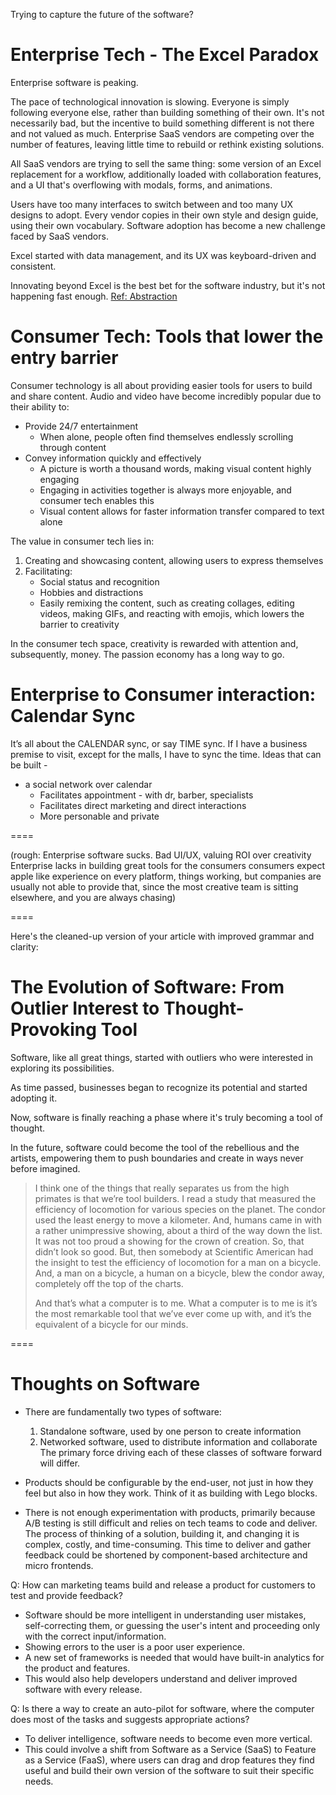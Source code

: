 Trying to capture the future of the software?

# Enterprise Tech - The Excel Paradox

Enterprise software is peaking.

The pace of technological innovation is slowing. Everyone is simply following everyone else, rather than building something of their own. It's not necessarily bad, but the incentive to build something different is not there and not valued as much. Enterprise SaaS vendors are competing over the number of features, leaving little time to rebuild or rethink existing solutions.

All SaaS vendors are trying to sell the same thing: some version of an Excel replacement for a workflow, additionally loaded with collaboration features, and a UI that's overflowing with modals, forms, and animations.

Users have too many interfaces to switch between and too many UX designs to adopt. Every vendor copies in their own style and design guide, using their own vocabulary. Software adoption has become a new challenge faced by SaaS vendors.

Excel started with data management, and its UX was keyboard-driven and consistent.

Innovating beyond Excel is the best bet for the software industry, but it's not happening fast enough.
[Ref: Abstraction](https://p-raj.github.io/abstraction.html)

# Consumer Tech: Tools that lower the entry barrier

Consumer technology is all about providing easier tools for users to build and share content. Audio and video have become incredibly popular due to their ability to:

- Provide 24/7 entertainment
    - When alone, people often find themselves endlessly scrolling through content
- Convey information quickly and effectively
    - A picture is worth a thousand words, making visual content highly engaging
    - Engaging in activities together is always more enjoyable, and consumer tech enables this
    - Visual content allows for faster information transfer compared to text alone

The value in consumer tech lies in:

1. Creating and showcasing content, allowing users to express themselves
2. Facilitating:
    - Social status and recognition
    - Hobbies and distractions
    - Easily remixing the content, such as creating collages, editing videos, making GIFs, and reacting with emojis, which lowers the barrier to creativity

In the consumer tech space, creativity is rewarded with attention and, subsequently, money.
The passion economy has a long way to go.

# Enterprise to Consumer interaction: Calendar Sync
It’s all about the CALENDAR sync, or say TIME sync. If I have a business premise to visit, except for the malls, I have to sync the time.
Ideas that can be built -
- a social network over calendar 
	- Facilitates appointment - with dr, barber, specialists
	- Facilitates direct marketing and direct interactions
	- More personable and private

====

(rough: Enterprise software sucks. Bad UI/UX, valuing ROI over creativity
Enterprise lacks in building great tools for the consumers 
consumers expect apple like experience on every platform, things working, but companies are usually not able to provide that, since the most creative team is sitting elsewhere, and you are always chasing)

====

Here's the cleaned-up version of your article with improved grammar and clarity:

# The Evolution of Software: From Outlier Interest to Thought-Provoking Tool

Software, like all great things, started with outliers who were interested in exploring its possibilities.

As time passed, businesses began to recognize its potential and started adopting it.

Now, software is finally reaching a phase where it's truly becoming a tool of thought.

In the future, software could become the tool of the rebellious and the artists, empowering them to push boundaries and create in ways never before imagined.
> I think one of the things that really separates us from the high primates is that we’re tool builders. I read a study that measured the efficiency of locomotion for various species on the planet. The condor used the least energy to move a kilometer. And, humans came in with a rather unimpressive showing, about a third of the way down the list. It was not too proud a showing for the crown of creation. So, that didn’t look so good. But, then somebody at Scientific American had the insight to test the efficiency of locomotion for a man on a bicycle. And, a man on a bicycle, a human on a bicycle, blew the condor away, completely off the top of the charts.
> 
> And that’s what a computer is to me. What a computer is to me is it’s the most remarkable tool that we’ve ever come up with, and it’s the equivalent of a bicycle for our minds.

====
# Thoughts on Software

- There are fundamentally two types of software:
  1. Standalone software, used by one person to create information
  2. Networked software, used to distribute information and collaborate
  The primary force driving each of these classes of software forward will differ.

- Products should be configurable by the end-user, not just in how they feel but also in how they work. Think of it as building with Lego blocks.

- There is not enough experimentation with products, primarily because A/B testing is still difficult and relies on tech teams to code and deliver. The process of thinking of a solution, building it, and changing it is complex, costly, and time-consuming. This time to deliver and gather feedback could be shortened by component-based architecture and micro frontends.

Q: How can marketing teams build and release a product for customers to test and provide feedback?

- Software should be more intelligent in understanding user mistakes, self-correcting them, or guessing the user's intent and proceeding only with the correct input/information.
- Showing errors to the user is a poor user experience.
- A new set of frameworks is needed that would have built-in analytics for the product and features.
- This would also help developers understand and deliver improved software with every release.

Q: Is there a way to create an auto-pilot for software, where the computer does most of the tasks and suggests appropriate actions?

- To deliver intelligence, software needs to become even more vertical. 
- This could involve a shift from Software as a Service (SaaS) to Feature as a Service (FaaS), where users can drag and drop features they find useful and build their own version of the software to suit their specific needs.